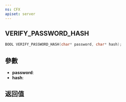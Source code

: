 ```yaml
---
ns: CFX
apiset: server
---
```

## VERIFY_PASSWORD_HASH

```c
BOOL VERIFY_PASSWORD_HASH(char* password, char* hash);
```


## 參數
* **password**: 
* **hash**: 

## 返回值
